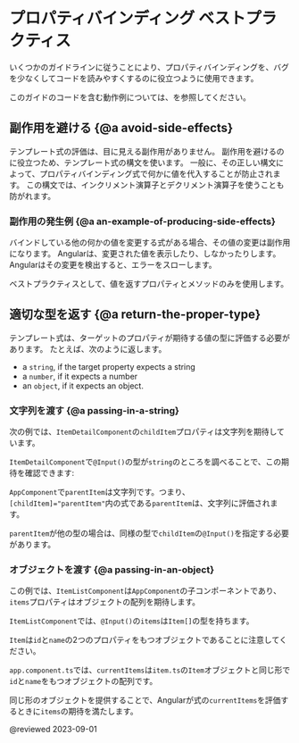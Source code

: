 # プロパティバインディング ベストプラクティス

いくつかのガイドラインに従うことにより、プロパティバインディングを、バグを少なくしてコードを読みやすくするのに役立つように使用できます。

<div class="alert is-helpful">

このガイドのコードを含む動作例については、<live-example name="property-binding"></live-example>を参照してください。

</div>

## 副作用を避ける {@a avoid-side-effects}

テンプレート式の評価は、目に見える副作用がありません。
副作用を避けるのに役立つため、テンプレート式の構文を使います。
一般に、その正しい構文によって、プロパティバインディング式で何かに値を代入することが防止されます。
この構文では、インクリメント演算子とデクリメント演算子を使うことも防がれます。

### 副作用の発生例 {@a an-example-of-producing-side-effects}

バインドしている他の何かの値を変更する式がある場合、その値の変更は副作用になります。
Angularは、変更された値を表示したり、しなかったりします。
Angularはその変更を検出すると、エラーをスローします。

ベストプラクティスとして、値を返すプロパティとメソッドのみを使用します。

## 適切な型を返す {@a return-the-proper-type}

テンプレート式は、ターゲットのプロパティが期待する値の型に評価する必要があります。
たとえば、次のように返します。

*   a `string`, if the target property expects a string
*   a `number`, if it expects a number
*   an `object`, if it expects an object.

### 文字列を渡す {@a passing-in-a-string}

次の例では、`ItemDetailComponent`の`childItem`プロパティは文字列を期待しています。

<code-example header="src/app/app.component.html" path="property-binding/src/app/app.component.html" region="model-property-binding"></code-example>

`ItemDetailComponent`で`@Input()`の型が`string`のところを調べることで、この期待を確認できます:

<code-example header="src/app/item-detail.component.ts (setting the @Input() type)" path="property-binding/src/app/item-detail.component.ts" region="input-type"></code-example>

`AppComponent`で`parentItem`は文字列です。つまり、`[childItem]="parentItem"`内の式である`parentItem`は、文字列に評価されます。

<code-example header="src/app/app.component.ts" path="property-binding/src/app/app.component.ts" region="parent-data-type"></code-example>

`parentItem`が他の型の場合は、同様の型で`childItem`の`@Input()`を指定する必要があります。

### オブジェクトを渡す {@a passing-in-an-object}

この例では、`ItemListComponent`は`AppComponent`の子コンポーネントであり、`items`プロパティはオブジェクトの配列を期待します。

<code-example header="src/app/app.component.html" path="property-binding/src/app/app.component.html" region="pass-object"></code-example>

`ItemListComponent`では、`@Input()`の`items`は`Item[]`の型を持ちます。

<code-example header="src/app/item-list.component.ts" path="property-binding/src/app/item-list.component.ts" region="item-input"></code-example>

`Item`は`id`と`name`の2つのプロパティをもつオブジェクトであることに注意してください。

<code-example header="src/app/item.ts" path="property-binding/src/app/item.ts" region="item-class"></code-example>

`app.component.ts`では、`currentItems`は`item.ts`の`Item`オブジェクトと同じ形で`id`と`name`をもつオブジェクトの配列です。

<code-example header="src/app.component.ts" path="property-binding/src/app/app.component.ts" region="pass-object"></code-example>

同じ形のオブジェクトを提供することで、Angularが式の`currentItems`を評価するときに`items`の期待を満たします。

<!-- links -->

<!-- external links -->

<!-- end links -->

@reviewed 2023-09-01

